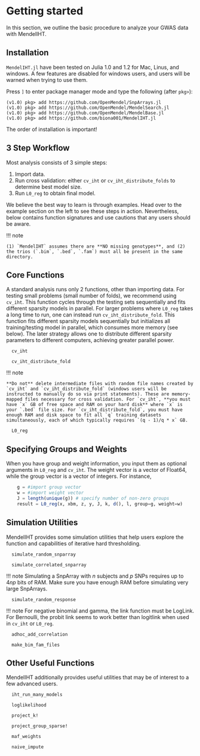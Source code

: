 
# Getting started

In this section, we outline the basic procedure to analyze your GWAS data with MendelIHT. 

## Installation

`MendelIHT.jl` have been tested on Julia 1.0 and 1.2 for Mac, Linus, and windows. A few features are disabled for windows users, and users will be warned when trying to use them.

Press `]` to enter package manager mode and type the following (after `pkg>`):
```
(v1.0) pkg> add https://github.com/OpenMendel/SnpArrays.jl
(v1.0) pkg> add https://github.com/OpenMendel/MendelSearch.jl
(v1.0) pkg> add https://github.com/OpenMendel/MendelBase.jl
(v1.0) pkg> add https://github.com/biona001/MendelIHT.jl
```
The order of installation is important!

## 3 Step Workflow

Most analysis consists of 3 simple steps:

1. Import data.
2. Run cross validation: either `cv_iht` or `cv_iht_distribute_folds` to determine best model size.
3. Run `L0_reg` to obtain final model.

We believe the best way to learn is through examples. Head over to the example section on the left to see these steps in action. Nevertheless, below contains function signatures and use cautions that any users should be aware. 

!!! note

    (1) `MendelIHT` assumes there are **NO missing genotypes**, and (2) the trios (`.bim`, `.bed`, `.fam`) must all be present in the same directory. 

## Core Functions

A standard analysis runs only 2 functions, other than importing data. For testing small problems (small number of folds), we recommend using `cv_iht`. This function cycles through the testing sets sequentially and fits different sparsity models in parallel. For larger problems where `L0_reg` takes a long time to run, one can instead run `cv_iht_distribute_fold`. This function fits different sparsity models sequentially but initializes all training/testing model in parallel, which consumes more memory (see below). The later strategy allows one to distribute different sparsity parameters to different computers, achieving greater parallel power. 

```@docs
  cv_iht
```   

```@docs
  cv_iht_distribute_fold
```   

!!! note 

    **Do not** delete intermediate files with random file names created by `cv_iht` and `cv_iht_distribute_fold` (windows users will be instructed to manually do so via print statements). These are memory-mapped files necessary for cross validation. For `cv_iht`, **you must have `x` GB of free space and RAM on your hard disk** where `x` is your `.bed` file size. For `cv_iht_distribute_fold`, you must have enough RAM and disk space to fit all `q` training datasets simultaneously, each of which typically requires `(q - 1)/q * x` GB. 


```@docs
  L0_reg
```

## Specifying Groups and Weights

When you have group and weight information, you input them as optional arguments in `L0_reg` and `cv_iht`. The weight vector is a vector of Float64, while the group vector is a vector of integers. For instance,

```Julia
    g = #import group vector
    w = #import weight vector
    J = length(unique(g)) # specify number of non-zero groups
    result = L0_reg(x, xbm, z, y, J, k, d(), l, group=g, weight=w)
```

## Simulation Utilities

MendelIHT provides some simulation utilities that help users explore the function and capabilities of iterative hard thresholding. 

```@docs
  simulate_random_snparray
```

```@docs
  simulate_correlated_snparray
```

!!! note
    Simulating a SnpArray with $n$ subjects and $p$ SNPs requires up to $4np$ bits of RAM. Make sure you have enough RAM before simulating very large SnpArrays.

```@docs
  simulate_random_response
```

!!! note
    For negative binomial and gamma, the link function must be LogLink. For Bernoulli, the probit link seems to work better than logitlink when used in `cv_iht` or `L0_reg`. 

```@docs
  adhoc_add_correlation
```

```@docs
  make_bim_fam_files
```

## Other Useful Functions

MendelIHT additionally provides useful utilities that may be of interest to a few advanced users. 

```@docs
  iht_run_many_models
```

```@docs
  loglikelihood
```

```@docs
  project_k!
```

```@docs
  project_group_sparse!
```

```@docs
  maf_weights
```

```@docs
  naive_impute
```
